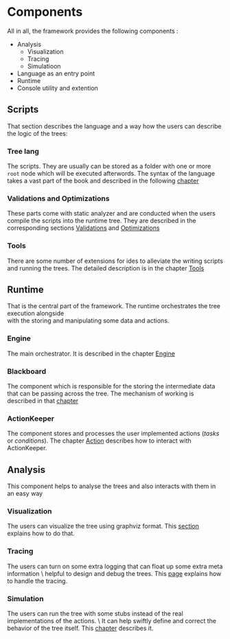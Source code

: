 # Components 

All in all, the framework provides the following components :

- Analysis
  - Visualization
  - Tracing
  - Simulatioon
- Language as an entry point
- Runtime
- Console utility and extention


## Scripts
That section describes the language and a way how the users can describe the logic of the trees:

### Tree lang
The scripts. They are usually can be stored as a folder with one or more `root` node which will be executed afterwords.
The syntax of the language takes a vast part of the book and described in the following [chapter](./intro_lang.md)

### Validations and Optimizations
These parts come with static analyzer and are conducted when the users compile the scripts into the runtime tree.
They are described in the corresponding sections [Validations](./validations.md) and [Optimizations](./optimizations.md)

### Tools
There are some number of extensions for ides to alleviate the writing scripts and running the trees. 
The detailed description is in the chapter [Tools](./tools.md)

## Runtime
That is the central part of the framework. The runtime orchestrates the tree execution alongside \
with the storing and manipulating some data and actions.

### Engine
The main orchestrator. It is described in the chapter [Engine](./engine.md)

### Blackboard
The component which is responsible for the storing the intermediate data that can be passing across the tree.
The mechanism of working is described in that [chapter](./bb.md)

### ActionKeeper
The component stores and processes the user implemented actions (*tasks* or *conditions*).
The chapter [Action](./actions.md) describes how to interact with ActionKeeper.

## Analysis
This component helps to analyse the trees and also interacts with them in an easy way

### Visualization
The users can visualize the tree using graphviz format.
This [section](./viz.md) explains how to do that.

### Tracing
The users can turn on some extra logging that can float up some extra meta information \ 
helpful to design and debug the trees. This [page](./trace.md) explains how to handle the tracing.

### Simulation
The users can run the tree with some stubs instead of the real implementations of the actions. \ 
It can help swiftly define and correct the behavior of the tree itself.
This [chapter](./sim.md) describes it.
